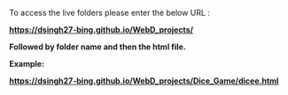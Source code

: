 To access the live folders please enter the below URL :

<b>https://dsingh27-bing.github.io/WebD_projects/<b>

Followed by folder name and then the html file. 

Example:

<b>https://dsingh27-bing.github.io/WebD_projects/Dice_Game/dicee.html<b>
